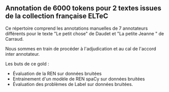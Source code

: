 ## Annotation de 6000 tokens pour 2 textes issues de la collection française ELTeC 

Ce répertoire comprend les annotations manuelles de 7 annotateurs différents pour le texte "Le petit chose" de Daudet et "La petite Jeanne " de Carraud.

Nous sommes en train de procéder à l'adjudication et au cal de l'accord inter annotateur.

Les buts de ce gold :

- Évaluation de la REN sur données bruitées
- Entrainement d'un modèle de REN spaCy sur données bruitées
- Évaluation des problèmes de Label sur données bruitées.




